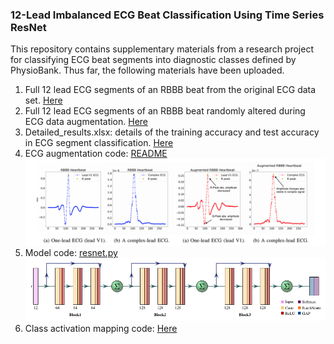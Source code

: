 
### 12-Lead Imbalanced ECG Beat Classification Using Time Series ResNet

This repository contains supplementary materials from a research project for classifying ECG beat segments into diagnostic classes defined by PhysioBank.
Thus far, the following materials have been uploaded.
1. Full 12 lead ECG segments of an RBBB beat from the original ECG data set. [Here](supplemental_plots/Figure2)
2. Full 12 lead ECG segments of an RBBB beat randomly altered during ECG data augmentation. [Here](supplemental_plots/Figure3)
3. Detailed_results.xlsx: details of the training accuracy and test accuracy in ECG segment classification. [Here](result_details.xlsx)
4. ECG augmentation code: [README](augmentation/README.md)
  ![AugTest](imgs/rbbb.png)
5. Model code: [resnet.py](resnet/resnet.py)
  ![ResNetArch](imgs/resnet.png)
6. Class activation mapping code: [Here](class_activation_map/cam.py)
